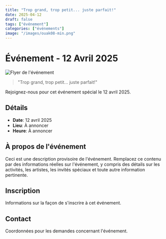 ```yaml
---
title: "Trop grand, trop petit... juste parfait!"
date: 2025-04-12
draft: false
tags: ["événement"]
categories: ["événements"]
image: "/images/ouak08-min.png"
---
```


# Événement - 12 Avril 2025

![Flyer de l'événement](/images/ouak08-min.png)

> "Trop grand, trop petit... juste parfait!"

Rejoignez-nous pour cet événement spécial le 12 avril 2025.

## Détails

- **Date**: 12 avril 2025
- **Lieu**: À annoncer
- **Heure**: À annoncer

## À propos de l'événement

Ceci est une description provisoire de l'événement. Remplacez ce contenu par des informations réelles sur l'événement, y compris des détails sur les activités, les artistes, les invités spéciaux et toute autre information pertinente.

## Inscription

Informations sur la façon de s'inscrire à cet événement.

## Contact

Coordonnées pour les demandes concernant l'événement.